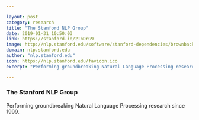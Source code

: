 ```yaml
---

layout: post
category: research
title: "The Stanford NLP Group"
date: 2019-01-31 10:50:03
link: https://stanford.io/2TnDrG9
image: http://nlp.stanford.edu/software/stanford-dependencies/brownback-uncollapsed.png
domain: nlp.stanford.edu
author: "nlp.stanford.edu"
icon: https://nlp.stanford.edu/favicon.ico
excerpt: "Performing groundbreaking Natural Language Processing research since 1999."

---
```


### The Stanford NLP Group

Performing groundbreaking Natural Language Processing research since 1999.